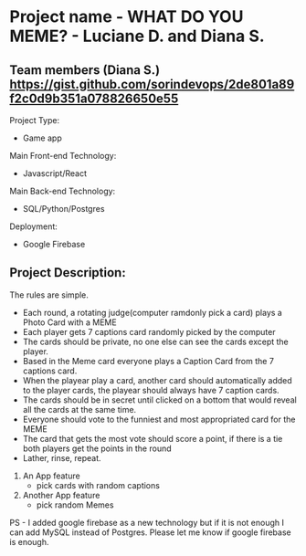 # Project name - WHAT DO YOU MEME? - Luciane D. and Diana S.

## Team members (Diana S.) https://gist.github.com/sorindevops/2de801a89f2c0d9b351a078826650e55

Project Type:
- Game app

Main Front-end Technology:
- Javascript/React

Main Back-end Technology:
- SQL/Python/Postgres 

Deployment:
- Google Firebase

## Project Description:
The rules are simple. 
- Each round, a rotating judge(computer ramdonly pick a card) plays a Photo Card with a MEME
- Each player gets 7 captions card randomly picked by the computer
- The cards should be private, no one else can see the cards except the player.
- Based in the Meme card everyone plays a Caption Card from the 7 captions card. 
- When the playear play a card, another card should automatically added to the player cards, the playear should always have 7 caption cards.
- The cards should be in secret until clicked on a bottom that would reveal all the cards at the same time.
- Everyone should vote to the funniest and most appropriated card for the MEME
- The card that gets the most vote should score a point, if there is a tie both players get the points in the round
- Lather, rinse, repeat.


1.  An App feature
    - pick cards with random captions
1.  Another App feature
    - pick random Memes 
    
  PS - I added google firebase as a new technology but if it is not enough I can add MySQL instead of Postgres. Please let me know if google firebase is enough.